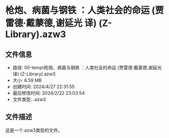 ﻿# 枪炮、病菌与钢铁 ：人类社会的命运 (贾雷德·戴蒙德,谢延光 译) (Z-Library).azw3

## 文件信息
- 路径: 00-temp\枪炮、病菌与钢铁 ：人类社会的命运 (贾雷德·戴蒙德,谢延光 译) (Z-Library).azw3
- 大小: 6.59 MB
- 创建时间: 2024/4/27 22:31:55
- 最后修改时间: 2024/2/22 23:03:54
- 文件类型: .azw3

## 文件描述
这是一个.azw3类型的文件。

